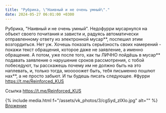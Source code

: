 ```yaml
---
title: "Рубрика, \"Наивный и не очень умный\"."
date: 2024-05-27 06:01:00 +0300
---
```


Рубрика, "Наивный и не очень умный".
Недофурри мусарнулся на объект своего почитания и зависти и, радуясь автоматически отправленному ответу из электронной мусар**, поспешил этим возгордиться.
Нет уж. Хочешь показать серьёзность своих намерений - покажи текст обращения, которое даже не заявление, а именно обращение.
А потом, уже после того, как ты ЛИЧНО пойдёшь в мусар** подавать заявление о нарушение сроков рассмотрения, с тобой побеседуют, ты расскажешь почему им не должно быть на это наплевать, и, только тогда, мооооожет быть, тебя письменно пошлют нах**, а не просто забьют. И ты будешь писать следующее.
#фурри
https://t.me/Reinforced_KUS

Ссылка
https://t.me/Reinforced_KUS

{% include media.html f="/assets/vk_photos/3/cgSyd_zIXlo.jpg" alt="" %}
[Вложение](https://t.me/Reinforced_KUS)
